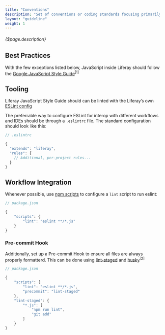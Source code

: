 ```yaml
---
title: "Conventions"
description: "Set of conventions or coding standards focusing primarily on the hard-and-fast rules and leaving aside formatting concerns."
layout: "guideline"
weight: 1
---
```


###### {$page.description}

<article id="1">

## Best Practices

With the few exceptions listed below, JavaScript inside Liferay should follow the [Google JavaScript Style Guide](https://google.github.io/styleguide/jsguide.html)<sup>[1]</sup>

</article>

<article id="2">

## Tooling

Liferay JavaScript Style Guide should can be linted with the Liferay’s own [ESLint config](https://github.com/eduardolundgren/eslint-config-liferay)

The preferrable way to configure ESLint for interop with different workflows and IDEs should be through a `.eslintrc` file. The standard configuration should look like this:

```javascript
// .eslintrc

{
  "extends": "liferay",
  "rules": {
    // Additional, per-project rules...
  }
}
```

</article>

<article id="3">

## Workflow Integration 

Whenever possible, use [npm scripts](https://docs.npmjs.com/cli/run-script) to configure a `lint` script to run eslint:

```javascript
// package.json

{
    "scripts": {
        "lint": "eslint **/*.js"
    }
}
```

### Pre-commit Hook

Additionally, set up a Pre-commit Hook to ensure all files are always properly formatterd. This can be done using [lint-staged](https://github.com/okonet/lint-staged) and [husky](https://github.com/typicode/husky)<sup>[2]</sup>

```javascript
// package.json

{
    "scripts": {
        "lint": "eslint **/*.js",
        "precommit": "lint-staged"
    },
    "lint-staged": {
        "*.js": [
            "npm run lint",
            "git add"
        ]
    }
}
```

</article>